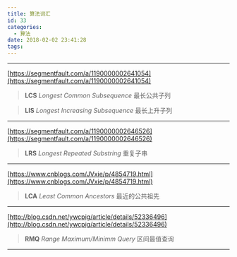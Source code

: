 ```yaml
---
title: 算法词汇
id: 33
categories:
  - 算法
date: 2018-02-02 23:41:28
tags:
---
```


---

[https://segmentfault.com/a/1190000002641054](https://segmentfault.com/a/1190000002641054)

>**LCS**
>*Longest Common Subsequence*
>最长公共子列

>**LIS**
>*Longest Increasing Subsequence*
>最长上升子列

---

[https://segmentfault.com/a/1190000002646526](https://segmentfault.com/a/1190000002646526)

>**LRS**
>*Longest Repeated Substring*
>重复子串

---

[https://www.cnblogs.com/JVxie/p/4854719.html](https://www.cnblogs.com/JVxie/p/4854719.html)

>**LCA**
>*Least Common Ancestors* 
>最近的公共祖先

---

[http://blog.csdn.net/ywcpig/article/details/52336496](http://blog.csdn.net/ywcpig/article/details/52336496)

>**RMQ**
>*Range Maximum/Minimm Query*
>区间最值查询

---
